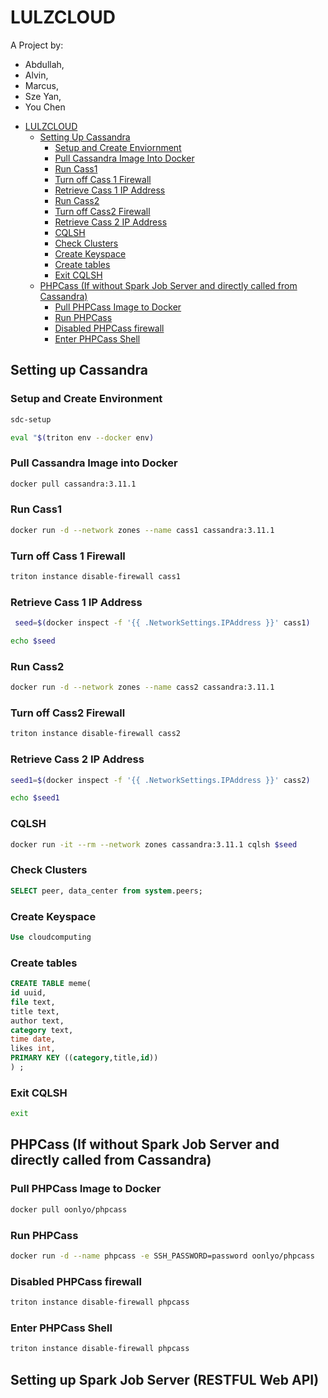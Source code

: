 # LULZCLOUD
A Project by: 
- Abdullah, 
- Alvin, 
- Marcus, 
- Sze Yan, 
- You Chen


* [LULZCLOUD](#LULZCLOUD)
    * [Setting Up Cassandra](#setting-up-cassandra)
        * [Setup and Create Enviornment](#setup-and-create-environment)
        * [Pull Cassandra Image Into Docker](#pull-cassandra-image-into-docker)
        * [Run Cass1](#run-cass1)
        * [Turn off Cass 1 Firewall](#turn-off-cass-1-firewall)
        * [Retrieve Cass 1 IP Address](#retrieve-cass-1-ip-address)
        * [Run Cass2](#run-cass2)
        * [Turn off Cass2 Firewall](#turn-off-cass-2-firewall)
        * [Retrieve Cass 2 IP Address](#retrieve-cass-2-ip-address)
        * [CQLSH](##cqlsh)
        * [Check Clusters](#check-clusters)
        * [Create Keyspace](#create-keyspace)
        * [Create tables](#create-tables)
        * [Exit CQLSH](#exit-cqlsh)
    * [PHPCass (If without Spark Job Server and directly called from Cassandra)](#phpcass-if-without-spark-job-server-and-directly-called-from-cassandra)
        * [Pull PHPCass Image to Docker](#pull-cassandra-image-into-docker)
        * [Run PHPCass](#run-phpcass)
        * [Disabled PHPCass firewall](#disabled-phpcass-firewall)
        * [Enter PHPCass Shell](#enter-phpcass-shell)
    

## Setting up Cassandra
### Setup and Create Environment
```bash
sdc-setup
```
```bash
eval "$(triton env --docker env)
```

### Pull Cassandra Image into Docker
```bash
docker pull cassandra:3.11.1
```

### Run Cass1
```bash
docker run -d --network zones --name cass1 cassandra:3.11.1
```

### Turn off Cass 1 Firewall
```bash
triton instance disable-firewall cass1
```

### Retrieve Cass 1 IP Address
```bash
 seed=$(docker inspect -f '{{ .NetworkSettings.IPAddress }}' cass1)
 ``` 
```bash
echo $seed
```

### Run Cass2
```bash
docker run -d --network zones --name cass2 cassandra:3.11.1
```

### Turn off Cass2 Firewall
```bash
triton instance disable-firewall cass2
```

### Retrieve Cass 2 IP Address
```bash
seed1=$(docker inspect -f '{{ .NetworkSettings.IPAddress }}' cass2) 
```
```bash
echo $seed1
```

### CQLSH
```bash
docker run -it --rm --network zones cassandra:3.11.1 cqlsh $seed
```

### Check Clusters
```sql
SELECT peer, data_center from system.peers;
```

### Create Keyspace
```sql 
Use cloudcomputing
```

### Create tables
```sql
CREATE TABLE meme(
id uuid, 
file text, 
title text, 
author text, 
category text, 
time date, 
likes int, 
PRIMARY KEY ((category,title,id))
) ;
```
### Exit CQLSH
```bash 
exit
```

## PHPCass (If without Spark Job Server and directly called from Cassandra)
### Pull PHPCass Image to Docker
```bash
docker pull oonlyo/phpcass
```

### Run PHPCass
```bash
docker run -d --name phpcass -e SSH_PASSWORD=password oonlyo/phpcass 
```

### Disabled PHPCass firewall
```bash
triton instance disable-firewall phpcass
```

### Enter PHPCass Shell
```bash
triton instance disable-firewall phpcass
```

## Setting up Spark Job Server (RESTFUL Web API)





